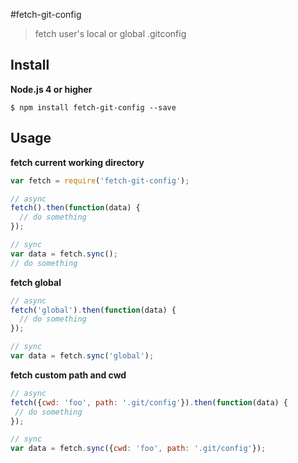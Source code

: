 #fetch-git-config
> fetch user's local or global .gitconfig

## Install

**Node.js 4 or higher**

    $ npm install fetch-git-config --save

## Usage

**fetch current working directory**

```js
var fetch = require('fetch-git-config');

// async
fetch().then(function(data) {
  // do something
});

// sync
var data = fetch.sync();
// do something
```

**fetch global**

```js
// async
fetch('global').then(function(data) {
  // do something
});

// sync
var data = fetch.sync('global');
```

**fetch custom path and cwd**

```js
// async
fetch({cwd: 'foo', path: '.git/config'}).then(function(data) {
 // do something
});

// sync
var data = fetch.sync({cwd: 'foo', path: '.git/config'});
```
